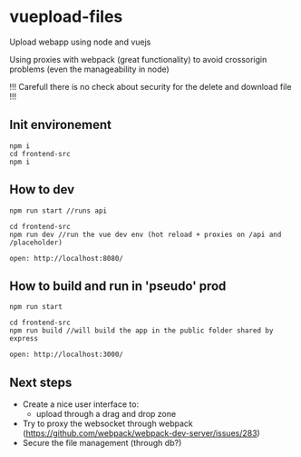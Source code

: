 # vuepload-files
Upload webapp using node and vuejs

Using proxies with webpack (great functionality) to avoid crossorigin problems (even the manageability in node)

!!! Carefull there is no check about security for the delete and download file !!!

## Init environement
```
npm i
cd frontend-src
npm i
```

## How to dev
```
npm run start //runs api

cd frontend-src
npm run dev //run the vue dev env (hot reload + proxies on /api and /placeholder)

open: http://localhost:8080/
```

## How to build and run in 'pseudo' prod
```
npm run start

cd frontend-src
npm run build //will build the app in the public folder shared by express

open: http://localhost:3000/
```

## Next steps

- Create a nice user interface to:
  - upload through a drag and drop zone
- Try to proxy the websocket through webpack (https://github.com/webpack/webpack-dev-server/issues/283)
- Secure the file management (through db?)

